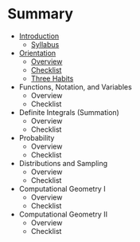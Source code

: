 # Summary

* [Introduction](README.md)
   * [Syllabus](syllabus.md)
* [Orientation](chapter1.md)
   * [Overview](overview.md)
   * [Checklist](checklist.md)
   * [Three Habits](three_habits.md)
* Functions, Notation, and Variables
   * Overview
   * Checklist
* Definite Integrals (Summation)
   * Overview
   * Checklist
* Probability
   * Overview
   * Checklist
* Distributions and Sampling
   * Overview
   * Checklist
* Computational Geometry I
   * Overview
   * Checklist
* Computational Geometry II
   * Overview
   * Checklist

